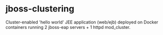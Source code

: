 # jboss-clustering
Cluster-enabled 'hello world' JEE application (web/ejb) deployed on Docker containers running 2 jboss-eap servers + 1 httpd mod_cluster.
